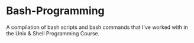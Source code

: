 # Bash-Programming
A compilation of bash scripts and bash commands that I've worked with in the Unix &amp; Shell Programming Course.
